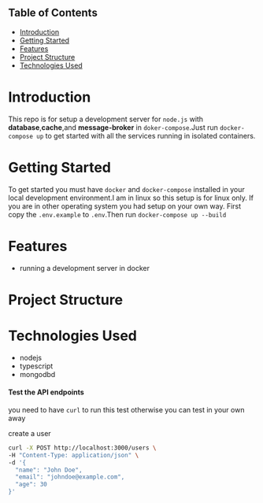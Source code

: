
## Table of Contents

- [Introduction](#introduction)
- [Getting Started](#getting-started)
- [Features](#features)
- [Project Structure](#project-structure)
- [Technologies Used](#technologies-used)

# Introduction

This repo is for setup a development server for `node.js` with **database**,**cache**,and **message-broker** in `doker-compose`.Just run `docker-compose up` to get started with all the services running in isolated containers.

# Getting Started

To get started you must have `docker` and `docker-compose` installed in your local development environment.I am in linux so this setup is for linux only. If you are in other operating system you had setup on your own way.
First copy the `.env.example` to `.env`.Then run `docker-compose up --build`

# Features

- running a development server in docker

# Project Structure

# Technologies Used

- nodejs
- typescript
- mongodbd

#### Test the API endpoints

you need to have `curl` to run this test otherwise you can test in your own away

create a user

```sh
curl -X POST http://localhost:3000/users \
-H "Content-Type: application/json" \
-d '{
  "name": "John Doe",
  "email": "johndoe@example.com",
  "age": 30
}'
